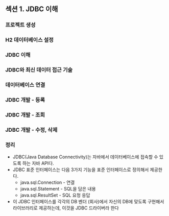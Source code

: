 ## 섹션 1. JDBC 이해

### 프로젝트 생성

### H2 데이터베이스 설정

### JDBC 이해

### JDBC와 최신 데이터 접근 기술

### 데이터베이스 연결

### JDBC 개발 - 등록

### JDBC 개발 - 조회

### JDBC 개발 - 수정, 삭제

### 정리

- JDBC(Java Database Connectivity)는 자바에서 데이터베이스에 접속할 수 있도록 하는 자바 API다.
- JDBC 표준 인터페이스는 다음 3가지 기능을 표준 인터페이스로 정의해서 제공한다.
    - java.sql.Connection - 연결
    - java.sql.Statement - SQL을 담은 내용
    - java.sql.ResultSet - SQL 요청 응답
- 이 JDBC 인터페이스를 각각의 DB 벤더 (회사)에서 자신의 DB에 맞도록 구현해서 라이브러리로 제공하는데, 이것을 JDBC 드라이버라 한다
